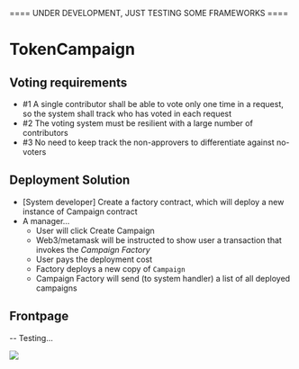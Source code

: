 ==== UNDER DEVELOPMENT, JUST TESTING SOME FRAMEWORKS ====

# TokenCampaign
## Voting requirements

* \#1 A single contributor shall be able to vote only one time in a request, so the system shall track who has voted in each request
* \#2 The voting system must be resilient with a large number of contributors
* \#3 No need to keep track the non-approvers to differentiate against no-voters

## Deployment Solution

* \[System developer] Create a factory contract, which will deploy a new instance of Campaign contract
* A manager...
  * User will click Create Campaign
  * Web3/metamask will be instructed to show user a transaction that invokes the _Campaign Factory_
  * User pays the deployment cost
  * Factory deploys a new copy of `Campaign`
  * Campaign Factory will send (to system handler) a list of all deployed campaigns

## Frontpage

\-- Testing...&#x20;

![](https://user-images.githubusercontent.com/72307376/146683295-19ab5cce-0439-4758-99f2-6795aad62333.png)
